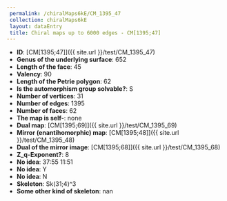 ```yaml
--- 
 permalink: /chiralMaps6kE/CM_1395_47 
 collection: chiralMaps6kE
 layout: dataEntry
 title: Chiral maps up to 6000 edges - CM[1395;47]
---
```


- **ID**: [CM[1395;47]]({{ site.url }}/test/CM_1395_47)
- **Genus of the underlying surface**: 652
- **Length of the face**: 45
- **Valency**: 90
- **Length of the Petrie polygon**: 62
- **Is the automorphism group solvable?**: S
- **Number of vertices**: 31
- **Number of edges**: 1395
- **Number of faces**: 62
- **The map is self-**: none
- **Dual map**: [CM[1395;69]]({{ site.url }}/test/CM_1395_69)
- **Mirror (enantihomorphic) map**: [CM[1395;48]]({{ site.url }}/test/CM_1395_48)
- **Dual of the mirror image**: [CM[1395;68]]({{ site.url }}/test/CM_1395_68)
- **Z_q-Exponent?**: 8
- **No idea**:  37:55 11:51
- **No idea**: Y
- **No idea**: N
- **Skeleton**: Sk(31;4)^3
- **Some other kind of skeleton**: nan
